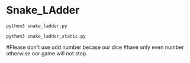 # Snake_LAdder

`python3 snake_ladder.py`

`python3 snake_ladder_static.py`


#Please don't use odd number becase our dice 
#have only even number otherwise oor game will not stop.